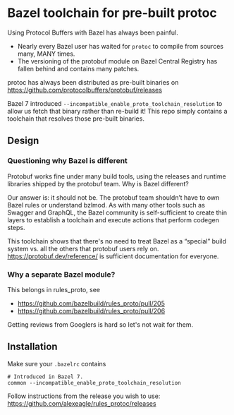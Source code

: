 # Bazel toolchain for pre-built protoc

Using Protocol Buffers with Bazel has always been painful.

- Nearly every Bazel user has waited for `protoc` to compile from sources many, MANY times.
- The versioning of the protobuf module on Bazel Central Registry has fallen behind and contains many patches.

protoc has always been distributed as pre-built binaries on https://github.com/protocolbuffers/protobuf/releases

Bazel 7 introduced `--incompatible_enable_proto_toolchain_resolution` to allow us fetch that binary rather than re-build it! This repo simply contains a toolchain that resolves those pre-built binaries.

## Design

### Questioning why Bazel is different

Protobuf works fine under many build tools, using the releases and runtime libraries shipped by the protobuf team.
Why is Bazel different?

Our answer is: it should not be. The protobuf team shouldn’t have to own Bazel rules or understand bzlmod.
As with many other tools such as Swagger and GraphQL, the Bazel community is self-sufficient to create thin layers to establish a toolchain and execute actions that perform codegen steps.

This toolchain shows that there's no need to treat Bazel as a “special” build system vs. all the others that protobuf users rely on.
https://protobuf.dev/reference/ is sufficient documentation for everyone.

### Why a separate Bazel module?

This belongs in rules_proto, see

- https://github.com/bazelbuild/rules_proto/pull/205
- https://github.com/bazelbuild/rules_proto/pull/206

Getting reviews from Googlers is hard so let's not wait for them.

## Installation

Make sure your `.bazelrc` contains

```
# Introduced in Bazel 7.
common --incompatible_enable_proto_toolchain_resolution
```

Follow instructions from the release you wish to use:
<https://github.com/alexeagle/rules_protoc/releases>

